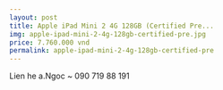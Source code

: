 ```yaml
---
layout: post
title: Apple iPad Mini 2 4G 128GB (Certified Pre...
img: apple-ipad-mini-2-4g-128gb-certified-pre.jpg
price: 7.760.000 vnd
permalink: apple-ipad-mini-2-4g-128gb-certified-pre
---
```

Lien he a.Ngoc ~ 090 719 88 191
